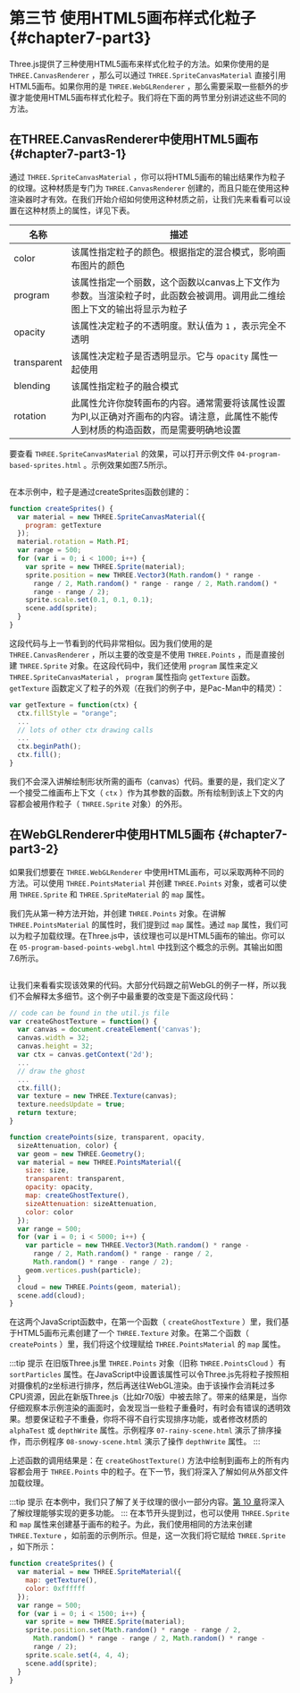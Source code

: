 # 第三节 使用HTML5画布样式化粒子 {#chapter7-part3}

Three.js提供了三种使用HTML5画布来样式化粒子的方法。如果你使用的是 `THREE.CanvasRenderer` ，那么可以通过 `THREE.SpriteCanvasMaterial` 直接引用HTML5画布。如果你用的是 `THREE.WebGLRenderer` ，那么需要采取一些额外的步骤才能使用HTML5画布样式化粒子。我们将在下面的两节里分别讲述这些不同的方法。

## 在THREE.CanvasRenderer中使用HTML5画布 {#chapter7-part3-1}

通过 `THREE.SpriteCanvasMaterial` ，你可以将HTML5画布的输出结果作为粒子的纹理。这种材质是专门为 `THREE.CanvasRenderer` 创建的，而且只能在使用这种渲染器时才有效。在我们开始介绍如何使用这种材质之前，让我们先来看看可以设置在这种材质上的属性，详见下表。

| 名称 | 描述 |
| --- | --- |
| color | 该属性指定粒子的颜色。根据指定的混合模式，影响画布图片的颜色 |
| program | 该属性指定一个丽数，这个函数以canvas上下文作为参数。当渲染粒子时，此函数会被调用。调用此二维绘图上下文的输出将显示为粒子 |
| opacity | 该属性决定粒子的不透明度。默认值为 `1` ，表示完全不透明 |
| transparent | 该属性决定粒子是否透明显示。它与 `opacity` 属性一起使用 |
| blending | 该属性指定粒子的融合模式 |
| rotation | 此属性允许你旋转画布的内容。通常需要将该属性设置为PI,以正确对齐画布的内容。请注意，此属性不能传人到材质的构造函数，而是需要明确地设置 |

要查看 `THREE.SpriteCanvasMaterial` 的效果，可以打开示例文件 `04-program-based-sprites.html` 。示例效果如图7.5所示。

<Image :index="5" />

在本示例中，粒子是通过createSprites函数创建的：

```js
function createSprites() {
  var material = new THREE.SpriteCanvasMaterial({
    program: getTexture
  });
  material.rotation = Math.PI;
  var range = 500;
  for (var i = 0; i < 1000; i++) {
    var sprite = new THREE.Sprite(material);
    sprite.position = new THREE.Vector3(Math.random() * range -
      range / 2, Math.random() * range - range / 2, Math.random() *
      range - range / 2);
    sprite.scale.set(0.1, 0.1, 0.1);
    scene.add(sprite);
  }
}
```

这段代码与上一节看到的代码非常相似。因为我们使用的是 `THREE.CanvasRenderer` ，所以主要的改变是不使用 `THREE.Points` ，而是直接创建 `THREE.Sprite` 对象。在这段代码中，我们还使用 `program` 属性来定义 `THREE.SpriteCanvasMaterial` ， `program` 属性指向 `getTexture` 函数。 `getTexture` 函数定义了粒子的外观（在我们的例子中，是Pac-Man中的精灵）：

```js
var getTexture = function(ctx) {
  ctx.fillStyle = "orange";
  ...
  // lots of other ctx drawing calls
  ...
  ctx.beginPath();
  ctx.fill();
}
```

我们不会深入讲解绘制形状所需的画布（canvas）代码。重要的是，我们定义了一个接受二维画布上下文（ `ctx` ）作为其参数的函数。所有绘制到该上下文的内容都会被用作粒子（ `THREE.Sprite` 对象）的外形。

## 在WebGLRenderer中使用HTML5画布 {#chapter7-part3-2}

如果我们想要在 `THREE.WebGLRenderer` 中使用HTML画布，可以采取两种不同的方法。可以使用 `THREE.PointsMaterial` 并创建 `THREE.Points` 对象，或者可以使用 `THREE.Sprite` 和 `THREE.SpriteMaterial` 的 `map` 属性。

我们先从第一种方法开始，并创建 `THREE.Points` 对象。在讲解 `THREE.PointsMaterial` 的属性时，我们提到过 `map` 属性。通过 `map` 属性，我们可以为粒子加载纹理。在Three.js中，该纹理也可以是HTML5画布的输出。你可以在 `05-program-based-points-webgl.html` 中找到这个概念的示例。其输出如图7.6所示。

<Image :index="6" />

让我们来看看实现该效果的代码。大部分代码跟之前WebGL的例子一样，所以我们不会解释太多细节。这个例子中最重要的改变是下面这段代码：

```js
// code can be found in the util.js file
var createGhostTexture = function() {
  var canvas = document.createElement('canvas');
  canvas.width = 32;
  canvas.height = 32;
  var ctx = canvas.getContext('2d');
  ...
  // draw the ghost
  ...
  ctx.fill();
  var texture = new THREE.Texture(canvas);
  texture.needsUpdate = true;
  return texture;
}

function createPoints(size, transparent, opacity,
  sizeAttenuation, color) {
  var geom = new THREE.Geometry();
  var material = new THREE.PointsMaterial({
    size: size,
    transparent: transparent,
    opacity: opacity,
    map: createGhostTexture(),
    sizeAttenuation: sizeAttenuation,
    color: color
  });
  var range = 500;
  for (var i = 0; i < 5000; i++) {
    var particle = new THREE.Vector3(Math.random() * range -
      range / 2, Math.random() * range - range / 2,
      Math.random() * range - range / 2);
    geom.vertices.push(particle);
  }
  cloud = new THREE.Points(geom, material);
  scene.add(cloud);
}
```

在这两个JavaScript函数中，在第一个函数（ `createGhostTexture` ）里，我们基于HTML5画布元素创建了一个 `THREE.Texture` 对象。在第二个函数（ `createPoints` ）里，我们将这个纹理赋给 `THREE.PointsMaterial` 的 `map` 属性。

:::tip 提示
在旧版Three.js里 `THREE.Points` 对象（旧称 `THREE.PointsCloud` ）有 `sortParticles` 属性。在JavaScript中设置该属性可以令Three.js先将粒子按照相对摄像机的z坐标进行排序，然后再送往WebGL渲染。由于该操作会消耗过多CPU资源，因此在新版Three.js（比如r70版）中被去除了。带来的结果是，当你仔细观察本示例渲染的画面时，会发现当一些粒子重叠时，有时会有错误的透明效果。想要保证粒子不重叠，你将不得不自行实现排序功能，或者修改材质的 `alphaTest` 或 `depthWrite` 属性。示例程序 `07-rainy-scene.html` 演示了排序操作，而示例程序 `08-snowy-scene.html` 演示了操作 `depthWrite` 属性。
:::

上述函数的调用结果是：在 `createGhostTexture()` 方法中绘制到画布上的所有内容都会用于 `THREE.Points` 中的粒子。在下一节，我们将深入了解如何从外部文件加载纹理。

:::tip 提示
在本例中，我们只了解了关于纹理的很小一部分内容。[第 10 章](/docs/chapter10/)将深入了解纹理能够实现的更多功能。
:::
在本节开头提到过，也可以使用 `THREE.Sprite` 和 `map` 属性来创建基于画布的粒子。为此，我们使用相同的方法来创建 `THREE.Texture` ，如前面的示例所示。但是，这一次我们将它赋给 `THREE.Sprite` ，如下所示：

```js
function createSprites() {
  var material = new THREE.SpriteMaterial({
    map: getTexture(),
    color: 0xffffff
  });
  var range = 500;
  for (var i = 0; i < 1500; i++) {
    var sprite = new THREE.Sprite(material);
    sprite.position.set(Math.random() * range - range / 2,
      Math.random() * range - range / 2, Math.random() * range -
      range / 2);
    sprite.scale.set(4, 4, 4);
    scene.add(sprite);
  }
}
```
